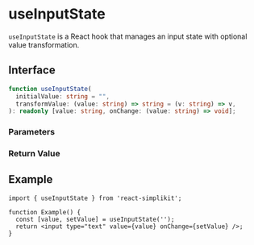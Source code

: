 # useInputState

`useInputState` is a React hook that manages an input state with optional value transformation.

## Interface
```ts
function useInputState(
  initialValue: string = "",
  transformValue: (value: string) => string = (v: string) => v,
): readonly [value: string, onChange: (value: string) => void];

```

### Parameters

<Interface
  name="initialValue"
  type="string"
  description='The initial value of the input. Defaults to an empty string (<code>""</code>).'
/>

<Interface
  name="transformValue"
  type="(value: string) => string"
  description="A function to transform the input value. Defaults to an identity function that returns the input unchanged."
/>

### Return Value

<Interface
  name=""
  type="readonly [value: string, onChange: (value: string) => void]"
  description="tuple containing:"
  :nested="[
    {
      name: 'value',
      type: 'string',
      description: 'The current state value.',
    },
    {
      name: 'onChange',
      type: '(value: string) => void',
      description: 'A function to update the state.',
    },
  ]"
/>


## Example

```tsx
import { useInputState } from 'react-simplikit';

function Example() {
  const [value, setValue] = useInputState('');
  return <input type="text" value={value} onChange={setValue} />;
}
```
  
